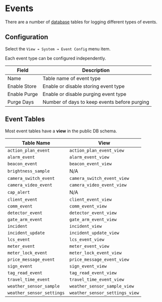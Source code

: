 # Events

There are a number of [database] tables for logging different types of events.

## Configuration

Select the `View ➔ System ➔ Event Config` menu item.

Each event type can be configured independently.

Field        | Description
-------------|-------------------------
Name         | Table name of event type
Enable Store | Enable or disable storing event type
Enable Purge | Enable or disable purging event type
Purge Days   | Number of days to keep events before purging

## Event Tables

Most event tables have a **view** in the public DB schema.

Table Name                | View
--------------------------|-------------------------
`action_plan_event`       | `action_plan_event_view`
`alarm_event`             | `alarm_event_view`
`beacon_event`            | `beacon_event_view`
`brightness_sample`       | N/A
`camera_switch_event`     | `camera_switch_event_view`
`camera_video_event`      | `camera_video_event_view`
`cap_alert`               | N/A
`client_event`            | `client_event_view`
`comm_event`              | `comm_event_view`
`detector_event`          | `detector_event_view`
`gate_arm_event`          | `gate_arm_event_view`
`incident`                | `incident_view`
`incident_update`         | `incident_update_view`
`lcs_event`               | `lcs_event_view`
`meter_event`             | `meter_event_view`
`meter_lock_event`        | `meter_lock_event_view`
`price_message_event`     | `price_message_event_view`
`sign_event`              | `sign_event_view`
`tag_read_event`          | `tag_read_event_view`
`travel_time_event`       | `travel_time_event_view`
`weather_sensor_sample`   | `weather_sensor_sample_view`
`weather_sensor_settings` | `weather_sensor_settings_view`


[database]: database.html
